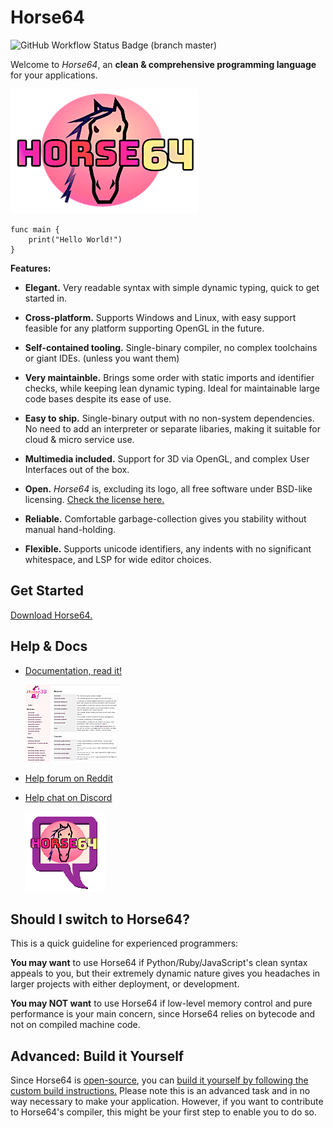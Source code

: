 
Horse64
=======

![GitHub Workflow Status Badge (branch master)](https://img.shields.io/github/workflow/status/horse64/horse64/Basic%20build%20and%20test/master?label=build%20and%20tests&style=flat-square)

Welcome to *Horse64*, an **clean & comprehensive programming
language** for your applications.

[![logo](misc/logo-readme.png)](https://horse64.org)

```
func main {
    print("Hello World!")
}
```

**Features:**

- **Elegant.** Very readable syntax with simple dynamic typing,
  quick to get started in.

- **Cross-platform.** Supports Windows and Linux, with easy support
  feasible for any platform supporting OpenGL in the future.

- **Self-contained tooling.** Single-binary compiler, no complex
  toolchains or giant IDEs. (unless you want them)

- **Very maintainble.** Brings some order with static
  imports and identifier checks, while keeping lean dynamic typing.
  Ideal for maintainable large code bases despite its ease of use.

- **Easy to ship.** Single-binary output with no non-system dependencies.
  No need to add an interpreter or separate libaries, making it
  suitable for cloud & micro service use.

- **Multimedia included.** Support for 3D via OpenGL, and
  complex User Interfaces out of the box.

- **Open.** *Horse64* is, excluding its logo, all free software
  under BSD-like licensing. [Check the license here.](LICENSE.md)

- **Reliable.** Comfortable garbage-collection gives you
  stability without manual hand-holding.

- **Flexible.** Supports unicode identifiers, any indents
  with no significant whitespace, and LSP for wide editor choices.

Get Started
-----------

[Download Horse64.](https://horse64.org/download)


Help & Docs
-----------

* [Documentation, read it!](https://horse64.org/docs)

  [![docs screenshot](misc/README_image_docs.png)](
    https://horse64.org/docs
  )

* [Help forum on Reddit](https://reddit.com/r/Horse64)

* [Help chat on Discord](https://discord.gg/pevKEKY)

  [![chat icon](misc/logo_README_chat.png)](https://discord.gg/pevKEKY)


Should I switch to Horse64?
---------------------------

This is a quick guideline for experienced programmers:

**You may want** to use Horse64 if Python/Ruby/JavaScript's clean
syntax appeals to you, but their extremely dynamic nature gives you
headaches in larger projects with either deployment, or development.

**You may NOT want** to use Horse64 if low-level memory control and
pure performance is your main concern, since Horse64 relies on bytecode
and not on compiled machine code.


Advanced: Build it Yourself
---------------------------

Since Horse64 is [open-source](LICENSE.md), you can
[build it yourself by following the custom build instructions.](
https://horse64.org/INVALID-LINK-FIXME)
Please note this is an advanced task and in no way necessary to
make your application.
However, if you want to contribute to Horse64's compiler,
this might be your first step to enable you to do so.
